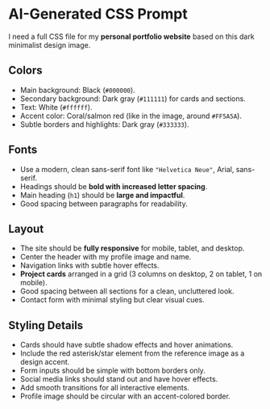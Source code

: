 # AI-Generated CSS Prompt  

I need a full CSS file for my **personal portfolio website** based on this dark minimalist design image.  

## **Colors**  
- Main background: Black (`#000000`).  
- Secondary background: Dark gray (`#111111`) for cards and sections.  
- Text: White (`#ffffff`).  
- Accent color: Coral/salmon red (like in the image, around `#FF5A5A`).  
- Subtle borders and highlights: Dark gray (`#333333`).  

## **Fonts**  
- Use a modern, clean sans-serif font like `"Helvetica Neue"`, Arial, sans-serif.  
- Headings should be **bold with increased letter spacing**.  
- Main heading (`h1`) should be **large and impactful**.  
- Good spacing between paragraphs for readability.  

## **Layout**  
- The site should be **fully responsive** for mobile, tablet, and desktop.  
- Center the header with my profile image and name.
- Navigation links with subtle hover effects.
- **Project cards** arranged in a grid (3 columns on desktop, 2 on tablet, 1 on mobile).
- Good spacing between all sections for a clean, uncluttered look.
- Contact form with minimal styling but clear visual cues.

## **Styling Details**  
- Cards should have subtle shadow effects and hover animations.  
- Include the red asterisk/star element from the reference image as a design accent.
- Form inputs should be simple with bottom borders only.
- Social media links should stand out and have hover effects.
- Add smooth transitions for all interactive elements.
- Profile image should be circular with an accent-colored border.


